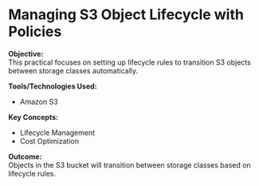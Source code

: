 # Managing S3 Object Lifecycle with Policies

**Objective:**  
This practical focuses on setting up lifecycle rules to transition S3 objects between storage classes automatically.

**Tools/Technologies Used:**  
- Amazon S3

**Key Concepts:**  
- Lifecycle Management
- Cost Optimization

**Outcome:**  
Objects in the S3 bucket will transition between storage classes based on lifecycle rules.
